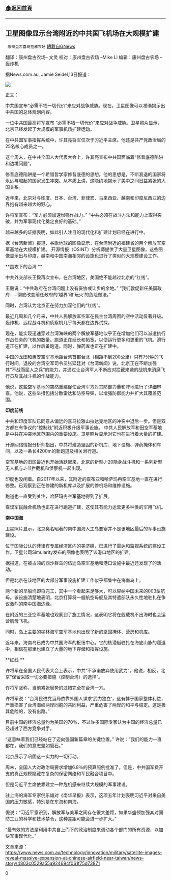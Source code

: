 ###  [:house:返回首頁](https://github.com/ourhimalayas/txt)
---

## 卫星图像显示台湾附近的中共国飞机场在大规模扩建
` 康州盘古喜马拉雅农场` [轉載自GNews](https://gnews.org/zh-hans/983351/)

翻译：康州盘古农场– 文灵
校对：康州盘古农场 –Mike Li
编辑：康州盘古农场 –轰炸机

据News.com.au, Jamie Seidel,13日报道：

![]()![](https://gnews.org/wp-content/uploads/2021/03/1-114.jpg)

正文：

中共国宣布“必需不牺一切代价”来应对战争威胁。现在，卫星图像可以准确揭示出中共国的总体规划内容。

一位中共国最高将军宣布 “必需不牺一切代价”来应对战争威胁。卫星照片显示，北京已经发起了大规模的军事机场扩建运动。

在中共国军事指挥系统中，许其亮将军仅次于习近平主席。他还是共产党政治局的25名核心成员之一。

这个周末，在中共全国人大代表大会上，许其亮宣布中共国面临着“修昔底德陷阱和边境问题”。

修昔底德陷阱是一个希腊哲学家修昔底德的思想。他的思想是，不断衰退的国家将永远与崛起的国家发生冲突。从本质上讲，这隐约地揭示了美中之间日益紧张的大国关系。

近年来，北京对与印度、日本、台湾、菲律宾、马来西亚、越南和印度尼西亚的边界抱有越来越大的野心。

许将军宣布：“军方必须加速增强作战力。” “中共必须在战斗方法和能力上取得突破，并为军事现代化奠定良好的基础。”

越来越多的证据表明，如此引人注目的现代化和扩建计划已经在进行中。

据《台湾新闻》报道，谷歌地球的图像显示，在台湾附近的福建省的两个解放军空军基地在大规模扩建。 开源情报（OSINT）分析师提供了大量卫星图像，这些图像显示出与印度，越南和中国南海相邻的设施也进行了类似的大规模建设工作。

**围攻下的台湾 **

中共外交部长王毅再次宣布，在台湾地区，美国绝不能越过北京的“红线”。

王毅说：“中共政府在台湾问题上没有妥协或让步的余地。” “我们敦促新任美国政府……彻底改变前任政府的’越界’和’玩火’的危险做法。”

同时，台湾认为北京正在努力加深他们的“红线”。

最近几周和几个月来，中共人民解放军空军在民主台湾周围的空中活动显著升级。轰炸机、远程战斗机和侦察机几乎每天都在边界试探。

现在，能实现迅速穿过台湾海峡的两个解放军基地似乎正在增加他们可以派遣执行作战任务的飞机的数量。跑道正在延长和拓宽，以便运行更多和更重的飞机。滑行道正在扩建，以作后备跑道。同时，弹药库也正在扩建中。

中国的龙田和惠安空军基地距台湾首都台北（相距不到200公里）只有7分钟的飞行时间。退役的台湾空军司令员张延廷对《台湾新闻》说，北京正在不断加强其“不战而屈人之兵”的能力，并通过让台湾军人不断应对拦截来袭的战机来消磨飞行员及其战斗机的作战能力。

他说，这些空军基地的突然重建促使台湾军方对其防御力量和阵地进行了详细审查。他说，这些举措包括分散雷达和防空导弹，以增强防御能力并扩大其覆盖范围。

**印度前线**

中共和印度军队已同意从偏远的喜马拉雅山拉达克地区的冲突中退后一步。但是双方都在有争议的“控制线”附近积极升级军事设施。 中共人民解放军和田空军基地是中共在冲突地区范围内的重要设施。卫星照片显示对它也在进行着大量的扩建。

开源网络情报分析师指出，中共将建造坚固的新机库、地下设施、弹药掩体和车间，以及一条长4200m的新跑道及相关滑行道。

空军基地的旧区最近也开始活跃起来，北京的新型J-20隐身战斗机和一系列新型无人机与J-11拦截机和侦察机一起出现。

印度也没闲着。自2017年以来，其附近的查布亚和哈萨玛冉空军基地一直在进行修整。已观察到正在修建的新机库以及扩展的停机场和维修设施。

跑道也一直受到关注，哈萨玛冉空军基地得到了扩展。

查谟军民融合机场也正在进行跑道扩建，这使其有能力运营更多种类的军用飞机。



**南中国海**

卫星照片显示，北京臭名昭著的南中国海人工岛要塞并不是该地区最后的军事设施建设。

位于国际公认的菲律宾专属经济区内的美济礁，已进行了雷达和监视系统的建设工作。卫星公司Simularity发布的图像也表明了该港口地区的扩建。

据报道，在被占领的西沙群岛的伍迪岛空军基地和港口设施中最近还发现了的活动。

但是北京在该地区的大部分军事设施扩建工作似乎都集中在海南岛上。

两个新的旱船坞即将完工，其中一个看起来足够大，可以容纳中国未来的003型航母。该设施清楚地表明，北京打算将一艘航空母舰及其特遣部队永久性地驻扎在争议激烈的南中国海边缘。

在附近的三亚空军基地也观察到了施工情况，这表明它将在舰载机不出海时也会运营航母飞机。

同时，岛上主要的榆林海军空军基地也出现了新的坚固掩体、营房和机库。

近年来，海南岛已成为中共国海军的枢纽中心。它的核潜艇驻扎在海底山脉的隧道中，相信在那里也建立了大量的地下存储和指挥设施。

**红线 **

许将军在全国人民代表大会上表示，中共“不承诺放弃使用武力”。他说，相反，北京“保留采取一切必要措施（控制台湾）的选择”。

许将军坚称，当前紧张局势的过错完全在台湾一方。

许将军说：“台湾民进党当局依靠外国人谋求‘武力独立’，这有悖于国家整体利益，严重损害了台湾海峡两岸同胞的共同利益，严重危害了两岸的和平与稳定。这是极其危险的，没有出路。”

目前中国的经济总量约为美国的70%，不过许多国际专家认为中国的经济总量已经超过了西方竞争对手。

“这意味着我们已经站在了迈向强国新篇章的关键位置。” 许说：“我们的能力一直都在，我们的意志坚如磐石。”

北京展示了巩固这一实力的一切行动。

周末，全国人大对政治局要求增加6.8％的预算照例批准了。但是，中共国军费开支的真正规模隐藏在复杂的保密网络和军民融合项目中。

但是习近平主席依靠建立一种危机感来继续大规模的军事建设。

驻上海的海军专家倪乐雄对《南华早报》表示，这项五年计划表明习近平对来自美国的压力敏感，特别是在东海和南海。

倪说：“习近平意识到，解放军与美军之间存在很大差距，如果华盛顿加强其对国防工业的科学和技术禁令，这种差距可能会进一步扩大。”

“最有效的方法是利用中共自上而下的政治制度来调动各个部门的所有资源，以加快军事现代化。”

文章来源：https://www.news.com.au/technology/innovation/military/satellite-images-reveal-massive-expansion-at-chinese-airfield-near-taiwan/news-story/4803c0529a55a924694f061f75d73871

0
